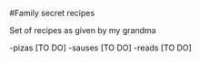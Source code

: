 #Family secret recipes

Set of recipes as given by my grandma

-pizas [TO DO]
-sauses [TO DO]
-reads [TO DO]
